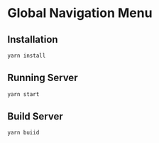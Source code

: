 # Global Navigation Menu

## Installation

```bash
yarn install
```

## Running Server

```bash
yarn start
```

## Build Server

```bash
yarn buiid
```
